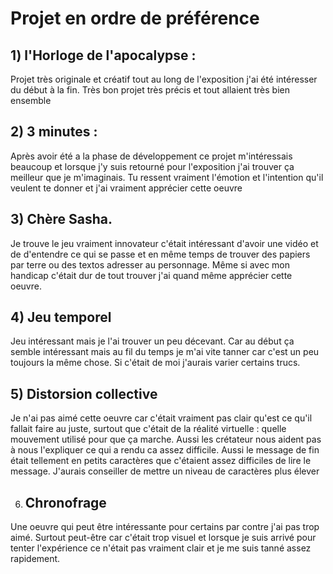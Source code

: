 # Projet en ordre de préférence #

## 1) l'Horloge de l'apocalypse : ##
Projet très originale et créatif tout au long de l'exposition j'ai été intéresser du début à la fin. Très bon projet très précis et tout allaient très bien ensemble 

## 2) 3 minutes : ##
Après avoir été a la phase de développement ce projet m'intéressais beaucoup et lorsque j'y suis retourné pour l'exposition j'ai trouver ça meilleur que je m'imaginais. Tu ressent vraiment l'émotion et l'intention qu'il veulent te donner et j'ai vraiment apprécier cette oeuvre

## 3) Chère Sasha. ##
Je trouve le jeu vraiment innovateur c'était intéressant d'avoir une vidéo et de d'entendre ce qui se passe et en même temps de trouver des papiers par terre ou des textos adresser au personnage. Même si avec mon handicap c'était dur de tout trouver j'ai quand même apprécier cette oeuvre.

## 4) Jeu temporel ##
Jeu intéressant mais je l'ai trouver un peu décevant. Car au début ça semble intéressant mais au fil du temps je m'ai vite tanner car c'est un peu toujours la même chose. Si c'était de moi j'aurais varier certains trucs.

## 5) Distorsion collective ##
Je n'ai pas aimé cette oeuvre car c'était vraiment pas clair qu'est ce qu'il fallait faire au juste, surtout que c'était de la réalité virtuelle : quelle mouvement utilisé pour que ça marche. Aussi les crétateur nous aident pas à nous l'expliquer ce qui a rendu ca assez difficile. Aussi le message de fin était tellement en petits caractères que c'étaient assez difficiles de lire le message. J'aurais conseiller de mettre un niveau de caractères plus élever

6) ## Chronofrage
Une oeuvre qui peut être intéressante pour certains par contre j'ai pas trop aimé. Surtout peut-être car c'était trop visuel et lorsque je suis arrivé pour tenter l'expérience ce n'était pas vraiment clair et je me suis tanné assez rapidement.
